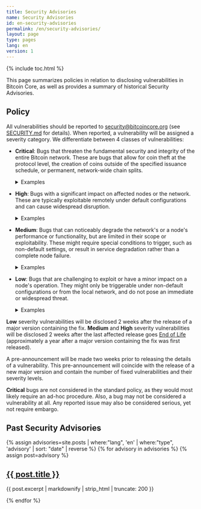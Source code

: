 ```yaml
---
title: Security Advisories
name: Security Advisories
id: en-security-advisories
permalink: /en/security-advisories/
layout: page
type: pages
lang: en
version: 1
---
```

{% include toc.html %}

This page summarizes policies in relation to disclosing vulnerabilities in Bitcoin Core,
as well as provides a summary of historical Security Advisories.

## Policy

All vulnerabilities should be reported to security@bitcoincore.org (see
[SECURITY.md](https://github.com/bitcoin/bitcoin/blob/master/SECURITY.md) for
details). When reported, a vulnerability will be assigned a severity category.
We differentiate between 4 classes of vulnerabilities:
* **Critical**: Bugs that threaten the fundamental security and integrity of the entire Bitcoin
  network. These are bugs that allow for coin theft at the protocol level, the
  creation of coins outside of the specified issuance schedule, or permanent,
  network-wide chain splits.
  <details markdown="1">

  <summary>
  Examples
  </summary>

  * A bug allowing inflating the money supply by spending the same transaction
    output twice within a block ([CVE-2018-17144](/en/2018/09/20/notice/)).
  * A consensus failure where nodes running older software rejected a block that
    newer software accepted due to an underlying database limit, causing a
    network-wide chain split ([BIP
    50](https://github.com/bitcoin/bips/blob/master/bip-0050.mediawiki)).

  </details>
* **High**: Bugs with a significant impact on affected nodes or the network. These are
  typically exploitable remotely under default configurations and can cause
  widespread disruption.
  <details markdown="1">

  <summary>
  Examples
  </summary>

  * A remotely triggerable crash that could take many nodes offline
    ([CVE-2024-35202](/en/2024/10/08/disclose-blocktxn-crash/)).
  * A denial-of-service attack that causes a node to stall for an extended
    period, preventing it from processing new transactions and blocks
    ([CVE-2024-52914](/en/2024/07/03/disclose-orphan-dos/)).
  * A memory exhaustion vulnerability that could be triggered remotely to crash
    nodes by having them store an excessive amount of block headers
    ([CVE-2019-25220](/en/2024/09/18/disclose-headers-oom/)).

  </details>
* **Medium**: Bugs that can noticeably degrade the network's or a node's performance or
  functionality, but are limited in their scope or exploitability. These might
  require special conditions to trigger, such as non-default settings, or result
  in service degradation rather than a complete node failure.
  <details markdown="1">

  <summary>
  Examples
  </summary>

  * A potential Remote Code Execution (RCE) vulnerability on the local network
    that is only exploitable if a non-default feature like UPnP is enabled
    ([CVE-2015-20111](/en/2024/07/03/disclose_upnp_rce/)).
  * A peer could hinder block propagation by sending mutated blocks, delaying the
    reception of new blocks for a node
    ([CVE-2024-52921](/en/2024/10/08/disclose-mutated-blocks-hindering-propagation/)).
  * An attacker announcing a block to a node and then failing to provide it,
    causing the victim node to wait for up to 10 minutes before being able to
    fetch it from another peer
    ([CVE-2024-52922](/en/2024/11/05/cb-stall-hindering-propagation/)).

  </details>
* **Low**: Bugs that are challenging to exploit or have a minor impact on a node's
  operation. They might only be triggerable under non-default configurations or
  from the local network, and do not pose an immediate or widespread threat.
  <details markdown="1">

  <summary>
  Examples
  </summary>

  * A malformed `getdata` message could cause a peer connection to enter an
    infinite loop, consuming CPU but not affecting the node's ability to process
    blocks or handle other peer connections
    ([CVE-2024-52920](/en/2024/07/03/disclose-getdata-cpu/)).
  * A bug in a dependency that could crash a node, but only if a non-default
    feature like UPnP is enabled
    ([CVE-2024-52917](/en/2024/07/31/disclose-upnp-oom/)).
  * A bug that could crash a node, but is extremely difficult to exploit
    ([CVE-2024-52919](/en/2025/04/28/disclose-cve-2024-52919/)).

  </details>

**Low** severity vulnerabilities will be disclosed 2 weeks after the release of a major version
containing the fix. **Medium** and **High** severity vulnerabilities will be disclosed 2 weeks after
the last affected release goes [End of Life](/en/lifecycle/) (approximately a year after a major
version containing the fix was first released).

A pre-announcement will be made two weeks prior to releasing the details of a vulnerability. This
pre-announcement will coincide with the release of a new major version and contain the number of
fixed vulnerabilities and their severity levels.

**Critical** bugs are not considered in the standard policy, as they would most likely require an
  ad-hoc procedure. Also, a bug may not be considered a vulnerability at all. Any reported issue
  may also be considered serious, yet not require embargo.

## Past Security Advisories

{% assign advisories=site.posts | where:"lang", 'en' | where:"type", 'advisory' | sort: "date" | reverse %}
{% for advisory in advisories %}
{% assign post=advisory %}
  <article>
    <h2><a href="{{ post.url }}" title="{{ post.title | xml_escape }}">{{ post.title }}</a></h2>
    <p>{{ post.excerpt | markdownify | strip_html | truncate: 200 }}</p>
  </article>
{% endfor %}
